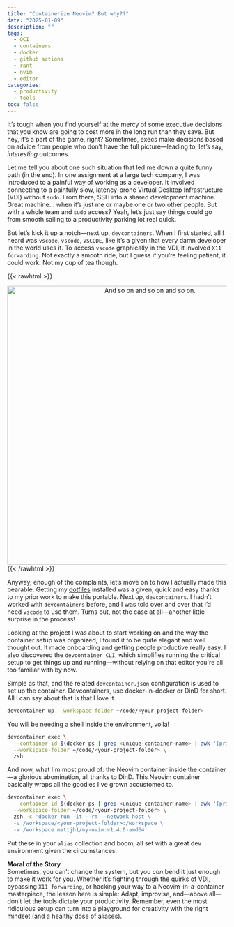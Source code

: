 ```yaml
---
title: "Containerize Neovim? But why??"
date: "2025-01-09"
description: ""
tags:
  - OCI
  - containers
  - docker
  - github actions
  - rant
  - nvim
  - editor
categories:
  - productivity
  - tools
toc: false
---
```


It’s tough when you find yourself at the mercy of some executive decisions that you know are going to cost more in the long run than they save. But hey, it’s a part of the game, right? Sometimes, execs make decisions based on advice from people who don’t have the full picture—leading to, let’s say, _interesting_ outcomes.

<!--more-->

Let me tell you about one such situation that led me down a quite funny path (in the end). In one assignment at a large tech company, I was introduced to a painful way of working as a developer. It involved connecting to a painfully slow, latency-prone Virtual Desktop Infrastructure (VDI) without `sudo`. From there, SSH into a shared development machine. Great machine… when it’s just me or maybe one or two other people. But with a whole team and `sudo` access? Yeah, let’s just say things could go from smooth sailing to a productivity parking lot real quick.

But let’s kick it up a notch—next up, `devcontainers`. When I first started, all I heard was `vscode`, `vscode`, `VSCODE`, like it’s a given that every damn developer in the world uses it. To access `vscode` graphically in the VDI, it involved `X11 forwarding`. Not exactly a smooth ride, but I guess if you’re feeling patient, it could work. Not my cup of tea though.

{{< rawhtml >}}

<div style="text-align: center;">
    <img src="/images/so_on_on_on.webp" alt="And so on and so on and so on." width="640">
</div>
{{< /rawhtml >}}

Anyway, enough of the complaints, let’s move on to how I actually made this bearable. Getting my [dotfiles](https://github.com/mattjh1/dotfiles) installed was a given, quick and easy thanks to my prior work to make this portable. Next up, `devcontainers`. I hadn’t worked with `devcontainers` before, and I was told over and over that I’d need `vscode` to use them. Turns out, not the case at all—another little surprise in the process!

Looking at the project I was about to start working on and the way the container setup was organized, I found it to be quite elegant and well thought out. It made onboarding and getting people productive really easy. I also discovered the `devcontainer CLI`, which simplifies running the critical setup to get things up and running—without relying on that editor you're all too familiar with by now.

Simple as that, and the related `devcontainer.json` configuration is used to set up the container. Devcontainers, use docker-in-docker or DinD for short. All I can say about that is that I love it.

```bash
devcontainer up --workspace-folder ~/code/<your-project-folder>
```

You will be needing a shell inside the environment, voila!

```bash
devcontainer exec \
  --container-id $(docker ps | grep <unique-container-name> | awk '{print $1}') \
  --workspace-folder ~/code/<your-project-folder> \
  zsh
```

And now, what I'm most proud of: the Neovim container inside the container—a glorious abomination, all thanks to DinD. This Neovim container basically wraps all the goodies I've grown accustomed to.

```bash
devcontainer exec \
  --container-id $(docker ps | grep <unique-container-name> | awk '{print $1}') \
  --workspace-folder ~/code/<your-project-folder> \
  zsh -c 'docker run -it --rm --network host \
  -v /workspace/<your-project-folder>:/workspace \
  -w /workspace mattjh1/my-nvim:v1.4.0-amd64'
```

Put these in your `alias` collection and boom, all set with a great dev environment given the circumstances.

**Moral of the Story**  
Sometimes, you can’t change the system, but you _can_ bend it just enough to make it work for you. Whether it’s fighting through the quirks of VDI, bypassing `X11 forwarding`, or hacking your way to a Neovim-in-a-container masterpiece, the lesson here is simple: Adapt, improvise, and—above all—don’t let the tools dictate your productivity. Remember, even the most ridiculous setup can turn into a playground for creativity with the right mindset (and a healthy dose of aliases).

